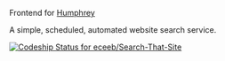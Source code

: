 Frontend for [Humphrey](https://humphrey.herokuapp.com)


A simple, scheduled, automated website search service.

[ ![Codeship Status for eceeb/Search-That-Site](https://codeship.com/projects/4b541f80-c382-0132-e471-623a06368cf4/status?branch=master)](https://codeship.com/projects/73896)

